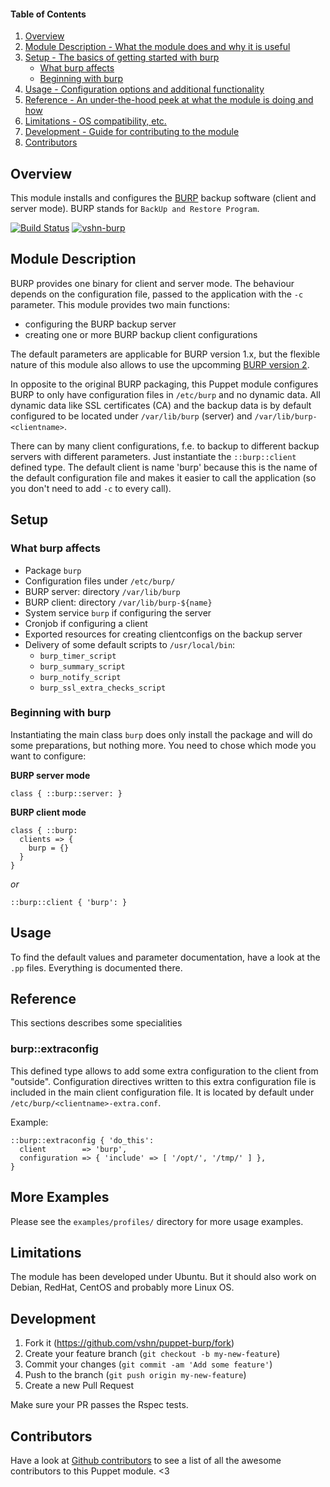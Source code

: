 #### Table of Contents

1. [Overview](#overview)
2. [Module Description - What the module does and why it is useful](#module-description)
3. [Setup - The basics of getting started with burp](#setup)
    * [What burp affects](#what-burp-affects)
    * [Beginning with burp](#beginning-with-burp)
4. [Usage - Configuration options and additional functionality](#usage)
5. [Reference - An under-the-hood peek at what the module is doing and how](#reference)
5. [Limitations - OS compatibility, etc.](#limitations)
6. [Development - Guide for contributing to the module](#development)
7. [Contributors](#contributors)

## Overview

This module installs and configures the [BURP](http://burp.grke.org/) backup software (client and server mode).
BURP stands for `BackUp and Restore Program`.

[![Build Status](https://travis-ci.org/vshn/puppet-burp.svg)](https://travis-ci.org/vshn/puppet-burp)
[![vshn-burp](https://img.shields.io/puppetforge/v/vshn/burp.svg)](https://forge.puppetlabs.com/vshn/burp)

## Module Description

BURP provides one binary for client and server mode. The behaviour depends on the configuration file,
passed to the application with the `-c` parameter.
This module provides two main functions:

* configuring the BURP backup server
* creating one or more BURP backup client configurations

The default parameters are applicable for BURP version 1.x, but the flexible nature of this module
also allows to use the upcomming [BURP version 2](http://burp.grke.org/burp2.html).

In opposite to the original BURP packaging, this Puppet module configures BURP to only have configuration
files in `/etc/burp` and no dynamic data. All dynamic data like SSL certificates (CA) and the backup
data is by default configured to be located under `/var/lib/burp` (server) and `/var/lib/burp-<clientname>`.

There can by many client configurations, f.e. to backup to different backup servers
with different parameters. Just instantiate the `::burp::client` defined type. The default
client is name 'burp' because this is the name of the default configuration file and makes
it easier to call the application (so you don't need to add `-c` to every call).

## Setup

### What burp affects

* Package `burp`
* Configuration files under `/etc/burp/`
* BURP server: directory `/var/lib/burp`
* BURP client: directory `/var/lib/burp-${name}`
* System service `burp` if configuring the server
* Cronjob if configuring a client
* Exported resources for creating clientconfigs on the backup server
* Delivery of some default scripts to `/usr/local/bin`:
  * `burp_timer_script`
  * `burp_summary_script`
  * `burp_notify_script`
  * `burp_ssl_extra_checks_script`

### Beginning with burp

Instantiating the main class `burp` does only install the package and will do some preparations, but
nothing more. You need to chose which mode you want to configure:

**BURP server mode**

```
class { ::burp::server: }
```

**BURP client mode**

```
class { ::burp:
  clients => {
    burp = {}
  }
}
```

*or*

```
::burp::client { 'burp': }
```

## Usage

To find the default values and parameter documentation, have a look at the `.pp` files. Everything is documented there.

## Reference

This sections describes some specialities

### burp::extraconfig

This defined type allows to add some extra configuration to the client from "outside".
Configuration directives written to this extra configuration file is included in the main client configuration file.
It is located by default under `/etc/burp/<clientname>-extra.conf`.

Example:
```
::burp::extraconfig { 'do_this':
  client        => 'burp',
  configuration => { 'include' => [ '/opt/', '/tmp/' ] },
}
```

## More Examples

Please see the `examples/profiles/` directory for more usage examples.

## Limitations

The module has been developed under Ubuntu. But it should also work on Debian, RedHat, CentOS and probably more Linux OS.

## Development

1. Fork it (https://github.com/vshn/puppet-burp/fork)
2. Create your feature branch (`git checkout -b my-new-feature`)
3. Commit your changes (`git commit -am 'Add some feature'`)
4. Push to the branch (`git push origin my-new-feature`)
5. Create a new Pull Request

Make sure your PR passes the Rspec tests.

## Contributors

Have a look at [Github contributors](https://github.com/vshn/puppet-burp/graphs/contributors) to see a list of all the awesome contributors to this Puppet module. <3

